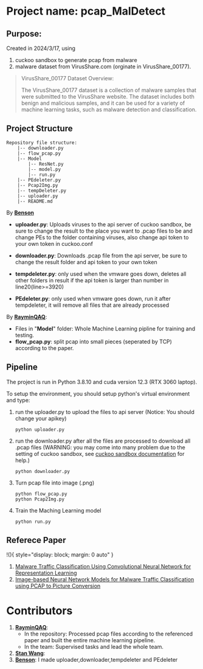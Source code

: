 # Project name: pcap_MalDetect
## Purpose: 
Created in 2024/3/17, using 
  1. cuckoo sandbox to generate pcap from malware
  2. malware dataset from VirusShare.com (orginate in VirusShare_00177).
  > VirusShare_00177 Dataset Overview:
>   
  > The VirusShare_00177 dataset is a collection of malware samples that were submitted to the VirusShare website. The dataset includes both benign and malicious     samples, and it can be used for a variety of machine learning tasks, such as malware detection and classification.

## Project Structure

```
Repository file structure:
    |-- downloader.py
    |-- flow_pcap.py
    |-- Model 
        |-- ResNet.py
        |-- model.py
        |-- run.py
    |-- PEdeleter.py
    |-- Pcap2Img.py
    |-- tempDeleter.py
    |-- uploader.py
    |-- README.md
```

By **[Benson](https://github.com/benson5104)**
  - **uploader.py**: Uploads viruses to the api server of cuckoo sandbox, be sure to change the result to the place you want to .pcap files to be and change PEs to the folder containing viruses, also              change api token to your own token in cuckoo.conf
  
  - **downloader.py**: Downloads .pcap file from the api server, be sure to change the result folder and api token to your own token
  
  - **tempdeleter.py**: only used when the vmware goes down, deletes all other folders in result if the api token is larger than number in line20(line>=3920)
  
  - **PEdeleter.py**: only used when vmware goes down, run it after tempdeleter, it will remove all files that are already processed

By **[RayminQAQ](https://github.com/RayminQAQ)**:
  - Files in "**Model**" folder: Whole Machine Learning pipline for training and testing.
  - **flow_pcap.py**: split pcap into small pieces (seperated by TCP) according to the paper.

## Pipeline
The project is run in Python 3.8.10 and cuda version 12.3 (RTX 3060 laptop).

To setup the environment, you should setup python's virtual environment and type:

1. run the uploader.py to upload the files to api server
    (Notice: You should change your apikey)
    ```shell
    python uploader.py
    ```

2. run the downloader.py after all the files are processed to download all .pcap files
  (WARNING: you may come into many problem due to the setting of cuckoo sandbox, see [cuckoo sandbox documentation](https://cuckoo.readthedocs.io/en/latest/) for help.)

    ```shell
    python downloader.py
    ```

4. Turn pcap file into image (.png)

    ```shell
    python flow_pcap.py
    python Pcap2Img.py
    ```
    
5. Train the Maching Learning model
    ```shell
    python run.py
    ```

## Referece Paper
!([](https://github.com/RayminQAQ/pcap_MalDetect/blob/main/image.png?raw=true)){ style="display: block; margin: 0 auto" }

1. [Malware Traffic Classification Using Convolutional
Neural Network for Representation Learning](https://ieeexplore.ieee.org/stamp/stamp.jsp?arnumber=7899588)
2. [Image-based Neural Network Models for Malware Traffic
Classification using PCAP to Picture Conversion
](https://dl.acm.org/doi/pdf/10.1145/3538969.3544473)

# Contributors
1. **[RayminQAQ](https://github.com/RayminQAQ)**:
    - In the repository: Processed pcap files according to the referenced paper and built the entire machine learning pipeline.
    - In the team: Supervised tasks and lead the whole team.
2. **[Stan Wang](https://github.com/StanNTUST)**:
3. **[Benson](https://github.com/benson5104)**: I made uploader,downloader,tempdeleter and PEdeleter
